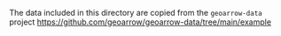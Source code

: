 The data included in this directory are copied from the `geoarrow-data` project
https://github.com/geoarrow/geoarrow-data/tree/main/example
